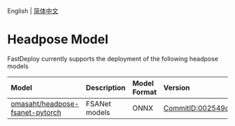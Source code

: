English | [简体中文](README.md)
# Headpose Model

FastDeploy currently supports the deployment of the following headpose models

| Model | Description | Model Format | Version |
| :--- | :--- | :------- | :--- |
| [omasaht/headpose-fsanet-pytorch](./fsanet) | FSANet models | ONNX | [CommitID:002549c](https://github.com/omasaht/headpose-fsanet-pytorch/commit/002549c) |
